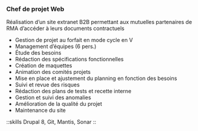 ### Chef de projet Web

Réalisation d’un site extranet B2B permettant aux mutuelles partenaires de RMA d’accéder à leurs documents contractuels

- Gestion de projet au forfait en mode cycle en V
- Management d’équipes (6 pers.)
- Étude des besoins
- Rédaction des spécifications fonctionnelles
- Création de maquettes
- Animation des comités projets
- Mise en place et ajustement du planning en fonction des besoins
- Suivi et revue des risques
- Rédaction des plans de tests et recette interne
- Gestion et suivi des anomalies
- Amélioration de la qualité du projet
- Maintenance du site

::skills
Drupal 8, Git, Mantis, Sonar
::
